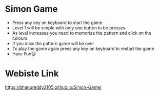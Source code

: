 # Simon Game
- Press any key on keyboard to start the game
- Level 1 will be simple with only one button to be presses
- As level increases you need to memorize the pattern and click on the colours
- If you miss the pattern game will be over
- To play the game again press any key on keyboard to restart the game
- Have Fun😃

# Webiste Link
https://bhanureddy2105.github.io/Simon-Game/
         
